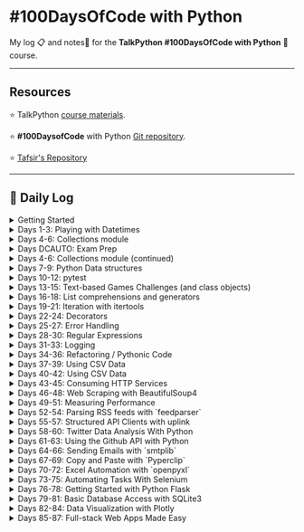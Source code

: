 # #100DaysOfCode with Python

My log :clipboard: and notes​ :notebook: for the **TalkPython #100DaysOfCode with Python** :snake: course.

---

## Resources

:star: TalkPython [course materials](https://github.com/timothyhull/100daysofcode/blob/main/https://training.talkpython.fm/courses/details/100-days-of-code-in-python).

:star: **#100DaysofCode** with Python [Git repository](https://github.com/timothyhull/100daysofcode/blob/main/https://github.com/talkpython/100daysofcode-with-python-course).

:star: [Tafsir's Repository](https://github.com/timothyhull/100daysofcode/blob/main/https://github.com/ttafsir/100-days-of-code)

---

## :calendar: Daily Log

<details><summary>Getting Started</summary>

- Course Start: [4/16/21](https://github.com/timothyhull/100daysofcode/blob/main/days/_course_start)
- Day 0: [4/17/21](https://github.com/timothyhull/100daysofcode/blob/main/days/_0)

</details>

<details><summary>Days 1-3: Playing with Datetimes</summary>

- Day 1: [4/18/21](https://github.com/timothyhull/100daysofcode/blob/main/days/_1)
- Day 2: [4/19/21](https://github.com/timothyhull/100daysofcode/blob/main/days/_2)
- Day 2a: [4/20/21](https://github.com/timothyhull/100daysofcode/blob/main/days/_2)
- Day 3: [4/21/21](https://github.com/timothyhull/100daysofcode/blob/main/days/_3)
- Day 3a: [4/22/21](https://github.com/timothyhull/100daysofcode/blob/main/days/_3)
- Day 3b: [4/23/21](https://github.com/timothyhull/100daysofcode/blob/main/days/_3)

</details>

<details><summary>Days 4-6: Collections module</summary>

- Day 4: [4/24/21](https://github.com/timothyhull/100daysofcode/blob/main/days/_4)
- Day 4a: [4/25/21](https://github.com/timothyhull/100daysofcode/blob/main/days/_4)
- Day 4b: [4/26/21](https://github.com/timothyhull/100daysofcode/blob/main/days/_4)
- Day 5: [4/27/21](https://github.com/timothyhull/100daysofcode/blob/main/days/_5#notebook-42721)
- Day 5a: [4/28/21](https://github.com/timothyhull/100daysofcode/blob/main/days/_5#tasks)
- Day 5b: [4/29/21](https://github.com/timothyhull/100daysofcode/blob/main/days/_5#tasks)
- Day 5c: [4/30/21](https://github.com/timothyhull/100daysofcode/blob/main/days/_5#rage-43021)
- Day 5d: [5/1/21](https://github.com/timothyhull/100daysofcode/blob/main/days/_5#notebook-5121)

</details>

<details><summary>Days DCAUTO: Exam Prep</summary>

:bangbang: ​Taking a two-week break from **100DaysOfCode** exercises to study for the Cisco **DCAUTO** exam :mortar_board:.  Each day of study that includes writing Python will continue the days of code streak.

- Day 1: [5/2/21](https://github.com/timothyhull/100daysofcode/blob/main/days/_dcauto#notebook-5221)
- Day 2: [5/3/21](https://github.com/timothyhull/100daysofcode/blob/main/days/_dcauto#notebook-5321)
- Day 3: [5/4/21](https://github.com/timothyhull/100daysofcode/blob/main/days/_dcauto#notebook-5421)
- Day 4: [5/5/21](https://github.com/timothyhull/100daysofcode/blob/main/days/_dcauto#notebook-5521)
- Day 5: [5/6/21](https://github.com/timothyhull/100daysofcode/blob/main/days/_dcauto#notebook-5621)
- Day 6: [5/7/21](https://github.com/timothyhull/100daysofcode/blob/main/days/_dcauto#notebook-5721)
- Day 7: [5/8/21](https://github.com/timothyhull/100daysofcode/blob/main/days/_dcauto#notebook-5821)
- Day 8: [5/9/21](https://github.com/timothyhull/100daysofcode/blob/main/days/_dcauto#notebook-5921)
- Day 9: [5/10/21](https://github.com/timothyhull/100daysofcode/blob/main/days/_dcauto#notebook-51021)
- Day 10: [5/11/21](https://github.com/timothyhull/100daysofcode/blob/main/days/_dcauto#notebook-51121)
- Day 11: [5/12/21](https://github.com/timothyhull/100daysofcode/blob/main/days/_dcauto#notebook-51221)
- Day 12: [5/13/21](https://github.com/timothyhull/100daysofcode/blob/main/days/_dcauto#notebook-51321)

</details>

<details><summary>Days 4-6: Collections module (continued)</summary>

- Day 6: [5/14/21](https://github.com/timothyhull/100daysofcode/blob/main/days/_6#notebook-51421)
- Day 6a: [5/15/21](https://github.com/timothyhull/100daysofcode/blob/main/days/_6#notebook-51521)
- Day 6b: [5/16/21](https://github.com/timothyhull/100daysofcode/blob/main/days/_6#notebook-51621)
- Day 6c: [5/17/21](https://github.com/timothyhull/100daysofcode/blob/main/days/_6#notebook-51721)
- Day 6d: [5/18/21](https://github.com/timothyhull/100daysofcode/blob/main/days/_6#notebook-51821)
- Day 6e: [5/19/21](https://github.com/timothyhull/100daysofcode/blob/main/days/_6#notebook-51921)
- Day 6f: [5/20/21](https://github.com/timothyhull/100daysofcode/blob/main/days/_6#notebook-52021)

</details>

<details><summary>Days 7-9: Python Data structures</summary>

- Day 7: [5/21/21](https://github.com/timothyhull/100daysofcode/blob/main/days/_7#notebook-52121)
- Day 7a: [5/22/21](https://github.com/timothyhull/100daysofcode/blob/main/days/_7#notebook-52221)
- Day 8: [5/23/21](https://github.com/timothyhull/100daysofcode/blob/main/days/_8)
- Day 9: [5/24/21](https://github.com/timothyhull/100daysofcode/blob/main/days/_9)

</details>

<details><summary>Days 10-12: pytest</summary>

- Day 10: [5/25/21](https://github.com/timothyhull/100daysofcode/blob/main/days/_10)
- Day 10a: [5/26/21](https://github.com/timothyhull/100daysofcode/blob/main/days/_10#notebook-52621)
- Day 10b: [5/27/21](https://github.com/timothyhull/100daysofcode/blob/main/days/_10#notebook-52721)
- Day 10c: [5/28/21](https://github.com/timothyhull/100daysofcode/blob/main/days/_10#notebook-52821)
- Day 10d: [5/29/21](https://github.com/timothyhull/100daysofcode/blob/main/days/_10#notebook-52921)
- Day 10e: [5/30/21](https://github.com/timothyhull/100daysofcode/blob/main/days/_10#notebook-53021)
- Day 10f: [5/31/21](https://github.com/timothyhull/100daysofcode/blob/main/days/_10#notebook-53121)
- Day 11: [6/1/21](https://github.com/timothyhull/100daysofcode/blob/main/days/_11)
- Day 11a: [6/2/21](https://github.com/timothyhull/100daysofcode/blob/main/days/_11#notebook-6221)
- Day 11b: [6/3/21](https://github.com/timothyhull/100daysofcode/blob/main/days/_11#notebook-6321)
- Day 11c: [6/4/21](https://github.com/timothyhull/100daysofcode/blob/main/days/_11#notebook-6421)
- Day 11d: [6/5/21](https://github.com/timothyhull/100daysofcode/blob/main/days/_11#notebook-6521)
- Day 11e: [6/6/21](https://github.com/timothyhull/100daysofcode/blob/main/days/_11#notebook-6621)
- Day 11f: [6/7/21](https://github.com/timothyhull/100daysofcode/blob/main/days/_11#notebook-6721)
- Day 11g: [6/8/21](https://github.com/timothyhull/100daysofcode/blob/main/days/_11#notebook-6821)
- Day 11h: [6/9/21](https://github.com/timothyhull/100daysofcode/blob/main/days/_11#notebook-6921)
- Day 11i: [6/10/21](https://github.com/timothyhull/100daysofcode/blob/main/days/_11#notebook-61021)
- Day 11j: [6/11/21](https://github.com/timothyhull/100daysofcode/blob/main/days/_11#notebook-61121)
- Day 11k: [6/12/21](https://github.com/timothyhull/100daysofcode/blob/main/days/_11#notebook-61221)
- Day 11l: [6/13/21](https://github.com/timothyhull/100daysofcode/blob/main/days/_11#notebook-61321)
- Day 12: [6/14/21](https://github.com/timothyhull/100daysofcode/blob/main/days/_12)
- Day 12a: [6/15/21](https://github.com/timothyhull/100daysofcode/blob/main/days/_12#notebook-61521)
- Day 12b: [6/16/21](https://github.com/timothyhull/100daysofcode/blob/main/days/_12#notebook-61621)
- Day 12c: [6/17/21](https://github.com/timothyhull/100daysofcode/blob/main/days/_12#notebook-61721)
- Day 12d: [6/18/21](https://github.com/timothyhull/100daysofcode/blob/main/days/_12#notebook-61821)

</details>

<details><summary>Days 13-15: Text-based Games Challenges (and class objects)</summary>

- Day 13: [6/19/21](https://github.com/timothyhull/100daysofcode/blob/main/days/_13)
- Day 13a: [6/20/21](https://github.com/timothyhull/100daysofcode/blob/main/days/_13#notebook-62021)
- Day 13b: [6/21/21](https://github.com/timothyhull/100daysofcode/blob/main/days/_13#notebook-62121)
- Day 13c: [6/22/21](https://github.com/timothyhull/100daysofcode/blob/main/days/_13#notebook-62221)
- Day 14: [6/23/21](https://github.com/timothyhull/100daysofcode/blob/main/days/_14)
- Day 14a: [6/24/21](https://github.com/timothyhull/100daysofcode/blob/main/days/_14#notebook-62421)
- Day 14b: [6/25/21](https://github.com/timothyhull/100daysofcode/blob/main/days/_14#notebook-62521)
- Day 14c: [6/26/21](https://github.com/timothyhull/100daysofcode/blob/main/days/_14#notebook-62621)
- Day 14d: [6/27/21](https://github.com/timothyhull/100daysofcode/blob/main/days/_14#notebook-62721)
- Day 14e: [6/28/21](https://github.com/timothyhull/100daysofcode/blob/main/days/_14#notebook-62821)
- Day 14f: [6/29/21](https://github.com/timothyhull/100daysofcode/blob/main/days/_14#notebook-62921)
- Day 14f: [6/30/21](https://github.com/timothyhull/100daysofcode/blob/main/days/_14#notebook-63021)
- Day 14g: [7/1/21](https://github.com/timothyhull/100daysofcode/blob/main/days/_14#notebook-7121)
- Day 15: [7/2/21](https://github.com/timothyhull/100daysofcode/blob/main/days/_15)
- Day 15a: [7/3/21](https://github.com/timothyhull/100daysofcode/blob/main/days/_15#notebook-7321)
- Day 15b: [7/4/21](https://github.com/timothyhull/100daysofcode/blob/main/days/_15#notebook-7421)
- Day 15c: [7/5/21](https://github.com/timothyhull/100daysofcode/blob/main/days/_15#notebook-7521)
- Day 15d: [7/6/21](https://github.com/timothyhull/100daysofcode/blob/main/days/_15#notebook-7621)
- Day 15e: [7/7/21](https://github.com/timothyhull/100daysofcode/blob/main/days/_15#notebook-7721)
- Day 15f: [7/8/21](https://github.com/timothyhull/100daysofcode/blob/main/days/_15#notebook-7821)
- Day 15g: [7/9/21](https://github.com/timothyhull/100daysofcode/blob/main/days/_15#notebook-7921)
- Day 15h: [7/10/21](https://github.com/timothyhull/100daysofcode/blob/main/days/_15#notebook-71021)
- Day 15i: [7/11/21](https://github.com/timothyhull/100daysofcode/blob/main/days/_15#notebook-71121)
- Day 15j: [7/12/21](https://github.com/timothyhull/100daysofcode/blob/main/days/_15#notebook-71221)
- Day 15k: [7/13/21](https://github.com/timothyhull/100daysofcode/blob/main/days/_15#notebook-71321)
- Day 15l: [7/14/21](https://github.com/timothyhull/100daysofcode/blob/main/days/_15#notebook-71421)
- Day 15m: [7/15/21](https://github.com/timothyhull/100daysofcode/blob/main/days/_15#notebook-71521)
- Day 15n: [7/16/21](https://github.com/timothyhull/100daysofcode/blob/main/days/_15#notebook-71621)
- Day 15o: [7/17/21](https://github.com/timothyhull/100daysofcode/blob/main/days/_15#notebook-71721)
- Day 15p: [7/18/21](https://github.com/timothyhull/100daysofcode/blob/main/days/_15#notebook-71821)
- Day 15q: [7/19/21](https://github.com/timothyhull/100daysofcode/blob/main/days/_15#notebook-71921)
- Day 15r: [7/20/21](https://github.com/timothyhull/100daysofcode/blob/main/days/_15#notebook-72021)
- Day 15s: [7/21/21](https://github.com/timothyhull/100daysofcode/blob/main/days/_15#notebook-72121)

</details>

<details><summary>Days 16-18: List comprehensions and generators</summary>

- Day 16: [7/22/21](https://github.com/timothyhull/100daysofcode/blob/main/days/_16)
- Day 16a: [7/23/21](https://github.com/timothyhull/100daysofcode/blob/main/days/_16#notebook-72321)
- Day 16b: [7/24/21](https://github.com/timothyhull/100daysofcode/blob/main/days/_16#notebook-72421)
- Day 16c: [7/25/21](https://github.com/timothyhull/100daysofcode/blob/main/days/_16#notebook-72521)
- Day 16d: [7/26/21](https://github.com/timothyhull/100daysofcode/blob/main/days/_16#notebook-72621)
- Day 17: [7/27/21](https://github.com/timothyhull/100daysofcode/blob/main/days/_17)
- Day 17a: [7/28/21](https://github.com/timothyhull/100daysofcode/blob/main/days/_17#notebook-72821)
- Day 17b: [7/29/21](https://github.com/timothyhull/100daysofcode/blob/main/days/_17#notebook-72921)
- Day 17c: [7/30/21](https://github.com/timothyhull/100daysofcode/blob/main/days/_17#notebook-73021)

```python
# Completed 105 straight days of code, before streak ended on 7/31/21.
from datetime import date
streak_start_date = date(2021, 4, 16)
streak_end_date = date(2021, 7, 30)

streak_length = (streak_end_date - streak_start_date).days
print(f'\n#100DaysofCode coding streak #1 lasted {streak_length} days.\n')
```

- Day 18: [8/1/21](https://github.com/timothyhull/100daysofcode/blob/main/days/_18)
- Day 18a: [8/2/21](https://github.com/timothyhull/100daysofcode/blob/main/days/_18#notebook-8221)

</details>

<details><summary>Days 19-21: Iteration with itertools</summary>

- Day 19: [8/3/21](https://github.com/timothyhull/100daysofcode/blob/main/days/_19)
- Day 19a: [8/4/21](https://github.com/timothyhull/100daysofcode/blob/main/days/_19#notebook-8421)
- Day 19b: [8/5/21](https://github.com/timothyhull/100daysofcode/blob/main/days/_19#notebook-8521)
- Day 19c: [8/6/21](https://github.com/timothyhull/100daysofcode/blob/main/days/_19#notebook-8621)
- Day 20: [8/7/21](https://github.com/timothyhull/100daysofcode/blob/main/days/_20)
- Day 20a: [8/8/21](https://github.com/timothyhull/100daysofcode/blob/main/days/_20#notebook-8821)
- Day 20b: [8/9/21](https://github.com/timothyhull/100daysofcode/blob/main/days/_20#notebook-8921)
- Day 21: [8/10/21](https://github.com/timothyhull/100daysofcode/blob/main/days/_21)
- Day 21a: [8/11/21](https://github.com/timothyhull/100daysofcode/blob/main/days/_21#notebook-81121)
- Day 21b: [8/12/21](https://github.com/timothyhull/100daysofcode/blob/main/days/_21#notebook-81221)

</details>

<details><summary>Days 22-24: Decorators</summary>

- Day 22: [8/13/21](https://github.com/timothyhull/100daysofcode/blob/main/days/_22)
- Day 22a: [8/14/21](https://github.com/timothyhull/100daysofcode/blob/main/days/_22#notebook-81421)
- Day 22b: [8/15/21](https://github.com/timothyhull/100daysofcode/blob/main/days/_22#notebook-81521)
- Day 23: [8/16/21](https://github.com/timothyhull/100daysofcode/blob/main/days/_23)
- Day 23a: [8/17/21](https://github.com/timothyhull/100daysofcode/blob/main/days/_23#notebook-81721)
- Day 23b: [8/18/21](https://github.com/timothyhull/100daysofcode/blob/main/days/_23#notebook-81821)
- Day 24: [8/19/21](https://github.com/timothyhull/100daysofcode/blob/main/days/_24)
- Day 24a: [8/20/21](https://github.com/timothyhull/100daysofcode/blob/main/days/_24#notebook-82021)
- Day 24b: [8/21/21](https://github.com/timothyhull/100daysofcode/blob/main/days/_24#notebook-82121)
- Day 24c: [8/22/21](https://github.com/timothyhull/100daysofcode/blob/main/days/_24#notebook-82221)
- Day 24d: [8/23/21](https://github.com/timothyhull/100daysofcode/blob/main/days/_24#notebook-82321)
- Day 24e: [8/24/21](https://github.com/timothyhull/100daysofcode/blob/main/days/_24#notebook-82421)
- Day 24f: [8/25/21](https://github.com/timothyhull/100daysofcode/blob/main/days/_24#notebook-82521)
- Day 24g: [8/26/21](https://github.com/timothyhull/100daysofcode/blob/main/days/_24#notebook-82621)
- Day 24h: [8/27/21](https://github.com/timothyhull/100daysofcode/blob/main/days/_24#notebook-82721)
- Day 24i: [8/29/21](https://github.com/timothyhull/100daysofcode/blob/main/days/_24#notebook-82921)
- Day 24j: [8/30/21](https://github.com/timothyhull/100daysofcode/blob/main/days/_24#notebook-83021)
- Day 24k: [8/31/21](https://github.com/timothyhull/100daysofcode/blob/main/days/_24#notebook-83121)
- Day 24l: [9/1/21](https://github.com/timothyhull/100daysofcode/blob/main/days/_24#notebook-9121)

</details>

<details><summary>Days 25-27: Error Handling</summary>

- Day 25: [9/2/21](https://github.com/timothyhull/100daysofcode/blob/main/days/_25)
- Day 26: [9/3/21](https://github.com/timothyhull/100daysofcode/blob/main/days/_26)
- Day 27: [9/4/21](https://github.com/timothyhull/100daysofcode/blob/main/days/_27)

</details>

<details><summary>Days 28-30: Regular Expressions</summary>

- Day 28: [9/5/21](https://github.com/timothyhull/100daysofcode/blob/main/days/_28)
- Day 28a: [9/6/21](https://github.com/timothyhull/100daysofcode/blob/main/days/_28#notebook-9621)
- Day 28b: [9/7/21](https://github.com/timothyhull/100daysofcode/blob/main/days/_28#notebook-9721)
- Day 28c: [9/8/21](https://github.com/timothyhull/100daysofcode/blob/main/days/_29#notebook-9821)
- Day 29: [9/9/21](https://github.com/timothyhull/100daysofcode/blob/main/days/_29)
- Day 29a: [9/10/21](https://github.com/timothyhull/100daysofcode/blob/main/days/_29#notebook-91021)
- Day 29b: [9/11/21](https://github.com/timothyhull/100daysofcode/blob/main/days/_29#notebook-91121)
- Day 29c: [9/12/21](https://github.com/timothyhull/100daysofcode/blob/main/days/_29#notebook-91221)
- Day 29d: [9/13/21](https://github.com/timothyhull/100daysofcode/blob/main/days/_29#notebook-91321)
- Day 29e: [9/14/21](https://github.com/timothyhull/100daysofcode/blob/main/days/_29#notebook-91421)
- Day 29f: [9/15/21](https://github.com/timothyhull/100daysofcode/blob/main/days/_29#notebook-91521)
- Day 29g: [9/16/21](https://github.com/timothyhull/100daysofcode/blob/main/days/_29#notebook-91621)
- Day 30: [9/18/21](https://github.com/timothyhull/100daysofcode/blob/main/days/_30)
- Day 30a: [9/19/21](https://github.com/timothyhull/100daysofcode/blob/main/days/_30#notebook-91921)
- Day 30b: [9/20/21](https://github.com/timothyhull/100daysofcode/blob/main/days/_30#notebook-92021)
- Day 30c: [9/21/21](https://github.com/timothyhull/100daysofcode/blob/main/days/_30#notebook-92121)

</details>

<details><summary>Days 31-33: Logging</summary>

- Day 31: [9/22/21](https://github.com/timothyhull/100daysofcode/blob/main/days/_31)
- Day 31a: [9/23/21](https://github.com/timothyhull/100daysofcode/blob/main/days/_31#notebook-92321)
- Day 31b: [9/24/21](https://github.com/timothyhull/100daysofcode/blob/main/days/_31#notebook-92421)
- Day 31c: [9/25/21](https://github.com/timothyhull/100daysofcode/blob/main/days/_31#notebook-92521)
- Day 31d: [9/26/21](https://github.com/timothyhull/100daysofcode/blob/main/days/_31#notebook-92621)
- Day 31e: [9/27/21](https://github.com/timothyhull/100daysofcode/blob/main/days/_31#notebook-92721)
- Day 31f: [9/28/21](https://github.com/timothyhull/100daysofcode/blob/main/days/_31#notebook-92821)
- Day 32: [9/29/21](https://github.com/timothyhull/100daysofcode/blob/main/days/_32)
- Day 33: [9/30/21](https://github.com/timothyhull/100daysofcode/blob/main/days/_33)
- Day 33a: [10/1/21](https://github.com/timothyhull/100daysofcode/blob/main/days/_33#notebook-10121)
- Day 33b: [10/2/21](https://github.com/timothyhull/100daysofcode/blob/main/days/_33#notebook-10221)
- Day 33c: [10/3/21](https://github.com/timothyhull/100daysofcode/blob/main/days/_33#notebook-10321)
- Day 33d: [10/4/21](https://github.com/timothyhull/100daysofcode/blob/main/days/_33#notebook-10421)
- Day 33e: [10/5/21](https://github.com/timothyhull/100daysofcode/blob/main/days/_33#notebook-10521)
- Day 33f: [10/6/21](https://github.com/timothyhull/100daysofcode/blob/main/days/_33#notebook-10621)
- Day 33g: [10/7/21](https://github.com/timothyhull/100daysofcode/blob/main/days/_33#notebook-10721)
- Day 33h: [10/8/21](https://github.com/timothyhull/100daysofcode/blob/main/days/_33#notebook-10821)
- Day 33i: [10/9/21](https://github.com/timothyhull/100daysofcode/blob/main/days/_33#notebook-10921)
- Day 33j: [10/10/21](https://github.com/timothyhull/100daysofcode/blob/main/days/_33#notebook-101021)
- Day 33k: [10/11/21](https://github.com/timothyhull/100daysofcode/blob/main/days/_33#notebook-101121)
- Day 33l: [10/12/21](https://github.com/timothyhull/100daysofcode/blob/main/days/_33#notebook-101221)
- Day 33m: [10/13/21](https://github.com/timothyhull/100daysofcode/blob/main/days/_33#notebook-101321)
- Day 33n: [10/14/21](https://github.com/timothyhull/100daysofcode/blob/main/days/_33#notebook-101421)
- Day 33o: [10/15/21](https://github.com/timothyhull/100daysofcode/blob/main/days/_33#notebook-101521)
- Day 33p: [10/16/21](https://github.com/timothyhull/100daysofcode/blob/main/days/_33#notebook-101621)
- Day 33q: [10/17/21](https://github.com/timothyhull/100daysofcode/blob/main/days/_33#notebook-101721)

</details>

<details><summary>Days 34-36: Refactoring / Pythonic Code</summary>

- Day 34: [10/19/21](https://github.com/timothyhull/100daysofcode/blob/main/days/_34)
- Day 34a: [10/20/21](https://github.com/timothyhull/100daysofcode/blob/main/days/_34#notebook-102021)
- Day 34b: [10/21/21](https://github.com/timothyhull/100daysofcode/blob/main/days/_34#notebook-102121)
- Day 34c: [10/22/21](https://github.com/timothyhull/100daysofcode/blob/main/days/_34#notebook-102221)
- Day 34d: [10/23/21](https://github.com/timothyhull/100daysofcode/blob/main/days/_34#notebook-102321)
- Days 35+36: [10/24/21](https://github.com/timothyhull/100daysofcode/blob/main/days/_35_36)
- Days 35+36a: [10/25/21](https://github.com/timothyhull/100daysofcode/blob/main/days/days/_35_36#notebook-102521)
- Days 35+36b: [10/26/21](https://github.com/timothyhull/100daysofcode/blob/main/days/days/_35_36#notebook-102621)
- Days 35+36c: [10/27/21](https://github.com/timothyhull/100daysofcode/blob/main/days/days/_35_36#notebook-102721)
- Days 35+36d: [10/28/21](https://github.com/timothyhull/100daysofcode/blob/main/days/days/_35_36#notebook-102821)

</details>

<details><summary>Days 37-39: Using CSV Data</summary>

- Day 37: [10/29/21](https://github.com/timothyhull/100daysofcode/blob/main/days/_37)
- Day 37a: [10/30/21](https://github.com/timothyhull/100daysofcode/blob/main/days/_37#notebook-103021)
- Day 37b: [10/31/21](https://github.com/timothyhull/100daysofcode/blob/main/days/_37#notebook-103121)
- Day 37c: [11/1/21](https://github.com/timothyhull/100daysofcode/blob/main/days/_37#notebook-110121)
- Days 38+39: [11/2/21](https://github.com/timothyhull/100daysofcode/blob/main/days/_38_39)
- Days 38+39a: [11/3/21](https://github.com/timothyhull/100daysofcode/blob/main/days/_38_39#notebook-11321)

</details>

<details><summary>Days 40-42: Using CSV Data</summary>

- Days 40+41: [11/4/21](https://github.com/timothyhull/100daysofcode/blob/main/days/_40_41)
- Day 42: [11/5/21](https://github.com/timothyhull/100daysofcode/blob/main/days/_42)
- Day 42a: [11/6/21](https://github.com/timothyhull/100daysofcode/blob/main/days/_42#notebook-11621)
- Day 42b: [11/7/21](https://github.com/timothyhull/100daysofcode/blob/main/days/_42#notebook-11721)
- Day 42c: [11/8/21](https://github.com/timothyhull/100daysofcode/blob/main/days/_42#notebook-11821)
- Day 42d: [11/9/21](https://github.com/timothyhull/100daysofcode/blob/main/days/_42#notebook-11921)

</details>

<details><summary>Days 43-45: Consuming HTTP Services</summary>

- Day 43: [11/10/21](https://github.com/timothyhull/100daysofcode/blob/main/days/_43)
- Day 43a: [11/11/21](https://github.com/timothyhull/100daysofcode/blob/main/days/_43#notebook-111121)
- Day 43b: [11/12/21](https://github.com/timothyhull/100daysofcode/blob/main/days/_43#notebook-111221)
- Days 44+45: [11/13/21](https://github.com/timothyhull/100daysofcode/blob/main/days/_44_45)
- Days 44+45a: [11/14/21](https://github.com/timothyhull/100daysofcode/blob/main/days/_44_45)

</details>

<details><summary>Days 46-48: Web Scraping with BeautifulSoup4</summary>

- Days 46+47+48: [11/16/21](https://github.com/timothyhull/100daysofcode/blob/main/days/_46_47_48)
- Days 46+47+48a: [11/17/21](https://github.com/timothyhull/100daysofcode/blob/main/days/_46_47_48#notebook-111721)
- Break for family trauma :sob:
- Days 46+47+48b: [11/23/21](https://github.com/timothyhull/100daysofcode/blob/main/days/_46_47_48#notebook-112321)
- Break for family trauma :sob:
- Days 46+47+48c: [11/30/21](https://github.com/timothyhull/100daysofcode/blob/main/days/_46_47_48#notebook-113021)
- Days 46+47+48d: [12/1/21](https://github.com/timothyhull/100daysofcode/blob/main/days/_46_47_48#notebook-12121)
- Days 46+47+48e: [12/1/21](https://github.com/timothyhull/100daysofcode/blob/main/days/_46_47_48)

</details>

<details><summary>Days 49-51: Measuring Performance</summary>

- Day 49: [12/2/21](https://github.com/timothyhull/100daysofcode/blob/main/days/_49)
- Day 49a: [12/3/21](https://github.com/timothyhull/100daysofcode/blob/main/days/_49#notebook-12321)
- Day 49b: [12/4/21](https://github.com/timothyhull/100daysofcode/blob/main/days/_49#notebook-12421)
- Day 49c: [12/5/21](https://github.com/timothyhull/100daysofcode/blob/main/days/_49#notebook-12521)
- Day 49d: [12/6/21](https://github.com/timothyhull/100daysofcode/blob/main/days/_49#notebook-12621)
- Break for family trauma :sob:
- Day 49e: [12/10/21](https://github.com/timothyhull/100daysofcode/blob/main/days/_49#notebook-121021)
- Days 50+51: [12/11/21](https://github.com/timothyhull/100daysofcode/blob/main/days/_50_51)

</details>

<details><summary>Days 52-54: Parsing RSS feeds with `feedparser`</summary>

- Day 52+53+54: [12/12/21](https://github.com/timothyhull/100daysofcode/blob/main/days/_52_53_54)
- Day 52+53+54a: [12/13/21](https://github.com/timothyhull/100daysofcode/blob/main/days/_52_53_54#notebook-121321)
- Day 52+53+54b: [12/14/21](https://github.com/timothyhull/100daysofcode/blob/main/days/_52_53_54#notebook-121421)
- Day 52+53+54c: [12/15/21](https://github.com/timothyhull/100daysofcode/blob/main/days/_52_53_54#notebook-121521)
- Day 52+53+54d: [12/16/21](https://github.com/timothyhull/100daysofcode/blob/main/days/_52_53_54#notebook-121621)
- Day 52+53+54e: [12/17/21](https://github.com/timothyhull/100daysofcode/blob/main/days/_52_53_54#notebook-121721)
- Day 52+53+54f: [12/18/21](https://github.com/timothyhull/100daysofcode/blob/main/days/_52_53_54#notebook-121821)
- Day 52+53+54g: [12/19/21](https://github.com/timothyhull/100daysofcode/blob/main/days/_52_53_54#notebook-121921)
- Day 52+53+54h: [12/20/21](https://github.com/timothyhull/100daysofcode/blob/main/days/_52_53_54#notebook-122021)
- Day 52+53+54i: [12/21/21](https://github.com/timothyhull/100daysofcode/blob/main/days/_52_53_54#notebook-122121)
- Day 52+53+54j: [12/22/21](https://github.com/timothyhull/100daysofcode/blob/main/days/_52_53_54#notebook-122221)
- Day 52+53+54k: [12/23/21](https://github.com/timothyhull/100daysofcode/blob/main/days/_52_53_54#notebook-122321)
- Day 52+53+54l: [12/24/21](https://github.com/timothyhull/100daysofcode/blob/main/days/_52_53_54#notebook-122421)

</details>

<details><summary>Days 55-57: Structured API Clients with uplink</summary>

- Day 55: [12/25/21](https://github.com/timothyhull/100daysofcode/blob/main/days/_55)
- Day 55a: [12/26/21](https://github.com/timothyhull/100daysofcode/blob/main/days/_55#notebook-122621)
- Day 55b: [12/27/21](https://github.com/timothyhull/100daysofcode/blob/main/days/_55#notebook-122721)
- Day 55c: [12/28/21](https://github.com/timothyhull/100daysofcode/blob/main/days/_55#notebook-122821)
- Day 55d: [12/29/21](https://github.com/timothyhull/100daysofcode/blob/main/days/_55#notebook-122921)
- Day 55e: [12/30/21](https://github.com/timothyhull/100daysofcode/blob/main/days/_55#notebook-123021)
- Day 55f: [12/31/21](https://github.com/timothyhull/100daysofcode/blob/main/days/_55#notebook-123121)
- Day 55g: [1/1/22](https://github.com/timothyhull/100daysofcode/blob/main/days/_55#notebook-1122)
- Day 55h: [1/2/22](https://github.com/timothyhull/100daysofcode/blob/main/days/_55#notebook-1222)
- Day 55i: [1/3/22](https://github.com/timothyhull/100daysofcode/blob/main/days/_55#notebook-1322)
- Day 56+57: [1/4/22](https://github.com/timothyhull/100daysofcode/blob/main/days/_56_57)
- Day 56+57a: [1/5/22](https://github.com/timothyhull/100daysofcode/blob/main/days/_56_57#notebook-1522)
- Day 56+57b: [1/6/22](https://github.com/timothyhull/100daysofcode/blob/main/days/_56_57#notebook-1622)
- Day 56+57c: [1/7/22](https://github.com/timothyhull/100daysofcode/blob/main/days/_56_57#notebook-1722)
- Day 56+57d: [1/8/22](https://github.com/timothyhull/100daysofcode/blob/main/days/_56_57#notebook-1822)
- Day 56+57e: [1/9/22](https://github.com/timothyhull/100daysofcode/blob/main/days/_56_57#notebook-1922)

</details>

<details><summary>Days 58-60: Twitter Data Analysis With Python</summary>

- Day 58: [1/10/22](https://github.com/timothyhull/100daysofcode/blob/main/days/_55)
- Day 58a: [1/11/22](https://github.com/timothyhull/100daysofcode/blob/main/days/_55#notebook-11122)
- Day 58b: [1/12/22](https://github.com/timothyhull/100daysofcode/blob/main/days/_55#notebook-11222)
- Day 58c: [1/13/22](https://github.com/timothyhull/100daysofcode/blob/main/days/_55#notebook-11322)
- Day 58d: [1/14/22](https://github.com/timothyhull/100daysofcode/blob/main/days/_55#notebook-11422)
- Day 58e: [1/15/22](https://github.com/timothyhull/100daysofcode/blob/main/days/_55#notebook-11522)
- Day 59+60: [1/16/22](https://github.com/timothyhull/100daysofcode/blob/main/days/_59_60)
- Day 59+60a: [1/17/22](https://github.com/timothyhull/100daysofcode/blob/main/days/_59_60#notebook-11722)
- Day 59+60b: [1/18/22](https://github.com/timothyhull/100daysofcode/blob/main/days/_59_60#notebook-11822)
- Day 59+60c: [1/19/22](https://github.com/timothyhull/100daysofcode/blob/main/days/_59_60#notebook-11922)
- Day 59+60d: [1/20/22](https://github.com/timothyhull/100daysofcode/blob/main/days/_59_60#notebook-12022)
- Day 59+60e: [1/21/22](https://github.com/timothyhull/100daysofcode/blob/main/days/_59_60#notebook-12122)
- Day 59+60f: [1/22/22](https://github.com/timothyhull/100daysofcode/blob/main/days/_59_60#notebook-12222)
- Day 59+60g: [1/23/22](https://github.com/timothyhull/100daysofcode/blob/main/days/_59_60#notebook-12322)
- Day 59+60h: [1/24/22](https://github.com/timothyhull/100daysofcode/blob/main/days/_59_60#notebook-12422)
- Day 59+60i: [1/25/22](https://github.com/timothyhull/100daysofcode/blob/main/days/_59_60#notebook-12522)
- Day 59+60j: [1/26/22](https://github.com/timothyhull/100daysofcode/blob/main/days/_59_60#notebook-12622)
- Day 59+60k: [1/27/22](https://github.com/timothyhull/100daysofcode/blob/main/days/_59_60#notebook-12722)
- Day 59+60l: [1/28/22](https://github.com/timothyhull/100daysofcode/blob/main/days/_59_60#notebook-12822)
- Day 59+60m: [1/29/22](https://github.com/timothyhull/100daysofcode/blob/main/days/_59_60#notebook-12922)
- Day 59+60n: [1/30/22](https://github.com/timothyhull/100daysofcode/blob/main/days/_59_60#notebook-13022)
- Break for rest :sleeping:
- Day 59+60o: [2/1/22](https://github.com/timothyhull/100daysofcode/blob/main/days/_59_60#notebook-2122)
- Day 59+60p: [2/2/22](https://github.com/timothyhull/100daysofcode/blob/main/days/_59_60#notebook-2222)
- Day 59+60q: [2/3/22](https://github.com/timothyhull/100daysofcode/blob/main/days/_59_60#notebook-2322)
- Day 59+60r: [2/4/22](https://github.com/timothyhull/100daysofcode/blob/main/days/_59_60#notebook-2422)
- Day 59+60s: [2/5/22](https://github.com/timothyhull/100daysofcode/blob/main/days/_59_60#notebook-2522)
- Day 59+60t: [2/6/22](https://github.com/timothyhull/100daysofcode/blob/main/days/_59_60#notebook-2622)
- Day 59+60u: [2/7/22](https://github.com/timothyhull/100daysofcode/blob/main/days/_59_60#notebook-2722)
- Day 59+60v: [2/8/22](https://github.com/timothyhull/100daysofcode/blob/main/days/_59_60#notebook-2822)
- Day 59+60w: [2/9/22](https://github.com/timothyhull/100daysofcode/blob/main/days/_59_60#notebook-2922)
- Day 59+60x: [2/10/22](https://github.com/timothyhull/100daysofcode/blob/main/days/_59_60#notebook-21022)
- Day 59+60y: [2/11/22](https://github.com/timothyhull/100daysofcode/blob/main/days/_59_60#notebook-21122)
- Day 59+60z: [2/12/22](https://github.com/timothyhull/100daysofcode/blob/main/days/_59_60#notebook-21222)
- Day 59+60aa: [2/13/22](https://github.com/timothyhull/100daysofcode/blob/main/days/_59_60#notebook-21322)
- Day 59+60ab: [2/14/22](https://github.com/timothyhull/100daysofcode/blob/main/days/_59_60#notebook-21422)
- Day 59+60ac: [2/15/22](https://github.com/timothyhull/100daysofcode/blob/main/days/_59_60#notebook-21522)
- Day 59+60ad: [2/15/22](https://github.com/timothyhull/100daysofcode/blob/main/days/_59_60#notebook-21622)
- Day 59+60ae: [2/17/22](https://github.com/timothyhull/100daysofcode/blob/main/days/_59_60#notebook-21722)
- Day 59+60af: [2/18/22](https://github.com/timothyhull/100daysofcode/blob/main/days/_59_60#notebook-21822)
- Day 59+60ag: [2/119/22](https://github.com/timothyhull/100daysofcode/blob/main/days/_59_60#notebook-21922)
- Day 59+60ah: [2/20/22](https://github.com/timothyhull/100daysofcode/blob/main/days/_59_60#notebook-22022)
- Day 59+60ai: [2/21/22](https://github.com/timothyhull/100daysofcode/blob/main/days/_59_60#notebook-22122)
- Day 59+60aj: [2/22/22](https://github.com/timothyhull/100daysofcode/blob/main/days/_59_60#notebook-22222)
- Day 59+60ak: [2/23/22](https://github.com/timothyhull/100daysofcode/blob/main/days/_59_60#notebook-22322)
- Day 59+60al: [2/24/22](https://github.com/timothyhull/100daysofcode/blob/main/days/_59_60#notebook-22422)
- Day 59+60am: [2/25/22](https://github.com/timothyhull/100daysofcode/blob/main/days/_59_60#notebook-22522)
- Day 59+60an: [2/26/22](https://github.com/timothyhull/100daysofcode/blob/main/days/_59_60#notebook-22622)
- Day 59+60ao: [2/27/22](https://github.com/timothyhull/100daysofcode/blob/main/days/_59_60#notebook-22722)
- Day 59+60ap: [2/28/22](https://github.com/timothyhull/100daysofcode/blob/main/days/_59_60#notebook-22822)
- Day 59+60aq: [3/1/22](https://github.com/timothyhull/100daysofcode/blob/main/days/_59_60#notebook-3122)
- Day 59+60ar: [3/2/22](https://github.com/timothyhull/100daysofcode/blob/main/days/_59_60#notebook-3222)
- Day 59+60as: [3/3/22](https://github.com/timothyhull/100daysofcode/blob/main/days/_59_60#notebook-3322)
- Day 59+60at: [3/4/22](https://github.com/timothyhull/100daysofcode/blob/main/days/_59_60#notebook-3422)
- Day 59+60au: [3/5/22](https://github.com/timothyhull/100daysofcode/blob/main/days/_59_60#notebook-3522)
- Break for rest :sleeping:
- Day 59+60av: [3/7/22](https://github.com/timothyhull/100daysofcode/blob/main/days/_59_60#notebook-3722)
- Day 59+60aw: [3/8/22](https://github.com/timothyhull/100daysofcode/blob/main/days/_59_60#notebook-3822)
- Day 59+60ax: [3/9/22](https://github.com/timothyhull/100daysofcode/blob/main/days/_59_60#notebook-3922)
- Day 59+60ay: [3/10/22](https://github.com/timothyhull/100daysofcode/blob/main/days/_59_60#notebook-31022)
- Day 59+60az: [3/11/22](https://github.com/timothyhull/100daysofcode/blob/main/days/_59_60#notebook-31122)
- Day 59+60aaa: [3/12/22](https://github.com/timothyhull/100daysofcode/blob/main/days/_59_60#notebook-31222)
- Day 59+60aab: [3/13/22](https://github.com/timothyhull/100daysofcode/blob/main/days/_59_60#notebook-31322)
- Day 59+60aac: [3/14/22](https://github.com/timothyhull/100daysofcode/blob/main/days/_59_60#notebook-31422)
- Day 59+60aad: [3/15/22](https://github.com/timothyhull/100daysofcode/blob/main/days/_59_60#notebook-31522)
- Day 59+60aae: [3/16/22](https://github.com/timothyhull/100daysofcode/blob/main/days/_59_60#notebook-31622)
- Day 59+60aaf: [3/17/22](https://github.com/timothyhull/100daysofcode/blob/main/days/_59_60#notebook-31722)

</details>

<details><summary>Days 61-63: Using the Github API with Python</summary>

- Day 61: [3/18/22](https://github.com/timothyhull/100daysofcode/blob/main/days/_61)
- Day 61a: [3/19/22](https://github.com/timothyhull/100daysofcode/blob/main/days/_61#notebook-31922)
- Day 61b: [3/20/22](https://github.com/timothyhull/100daysofcode/blob/main/days/_61#notebook-32022)
- Day 61c: [3/21/22](https://github.com/timothyhull/100daysofcode/blob/main/days/_61#notebook-32122)
- Day 61d: [3/22/22](https://github.com/timothyhull/100daysofcode/blob/main/days/_61#notebook-32222)
- Day 61e: [3/23/22](https://github.com/timothyhull/100daysofcode/blob/main/days/_61#notebook-32322)
- Day 61f: [3/24/22](https://github.com/timothyhull/100daysofcode/blob/main/days/_61#notebook-32422)
- Break for rest :sleeping:
- Day 62: [3/26/22](https://github.com/timothyhull/100daysofcode/blob/main/days/_62)
- Day 62a: [3/27/22](https://github.com/timothyhull/100daysofcode/blob/main/days/_62#notebook-32722)
- Day 62b: [3/28/22](https://github.com/timothyhull/100daysofcode/blob/main/days/_62#notebook-32822)
- Day 62c: [3/29/22](https://github.com/timothyhull/100daysofcode/blob/main/days/_62#notebook-32922)
- Day 62d: [3/30/22](https://github.com/timothyhull/100daysofcode/blob/main/days/_62#notebook-33022)
- Day 62e: [3/31/22](https://github.com/timothyhull/100daysofcode/blob/main/days/_62#notebook-33122)
- Day 62f: [4/1/22](https://github.com/timothyhull/100daysofcode/blob/main/days/_62#notebook-4122)
- Day 62g: [4/2/22](https://github.com/timothyhull/100daysofcode/blob/main/days/_62#notebook-4222)
- Day 62h: [4/3/22](https://github.com/timothyhull/100daysofcode/blob/main/days/_62#notebook-4322)
- Day 62i: [4/4/22](https://github.com/timothyhull/100daysofcode/blob/main/days/_62#notebook-4422)
- Day 62j: [4/5/22](https://github.com/timothyhull/100daysofcode/blob/main/days/_62#notebook-4522)
- Day 62k: [4/6/22](https://github.com/timothyhull/100daysofcode/blob/main/days/_62#notebook-4622)
- Day 62l: [4/7/22](https://github.com/timothyhull/100daysofcode/blob/main/days/_62#notebook-4722)
- Day 62m: [4/8/22](https://github.com/timothyhull/100daysofcode/blob/main/days/_62#notebook-4822)
- Day 62n: [4/9/22](https://github.com/timothyhull/100daysofcode/blob/main/days/_62#notebook-4922)
- Day 62o: [4/10/22](https://github.com/timothyhull/100daysofcode/blob/main/days/_62#notebook-41022)
- Day 62p: [4/11/22](https://github.com/timothyhull/100daysofcode/blob/main/days/_62#notebook-41122)
- Day 62q: [4/12/22](https://github.com/timothyhull/100daysofcode/blob/main/days/_62#notebook-41222)
- Day 62r: [4/13/22](https://github.com/timothyhull/100daysofcode/blob/main/days/_62#notebook-41322)
- Day 62s: [4/14/22](https://github.com/timothyhull/100daysofcode/blob/main/days/_62#notebook-41422)
- Day 62t: [4/15/22](https://github.com/timothyhull/100daysofcode/blob/main/days/_62#notebook-41522)
- Break for work project :face_exhaling:
- Break for work project :face_exhaling:
- Day 62u: [4/18/22](https://github.com/timothyhull/100daysofcode/blob/main/days/_62#notebook-41822)
- Day 62v: [4/19/22](https://github.com/timothyhull/100daysofcode/blob/main/days/_62#notebook-41922)
- Day 62w: [4/20/22](https://github.com/timothyhull/100daysofcode/blob/main/days/_62#notebook-42022)
- Break for work project :face_exhaling:
- Break for work project :face_exhaling:
- Break for work project :face_exhaling:
- Break for work project :face_exhaling:
- Day 62x: [4/25/22](https://github.com/timothyhull/100daysofcode/blob/main/days/_62#notebook-42522)
- Day 62y: [4/26/22](https://github.com/timothyhull/100daysofcode/blob/main/days/_62#notebook-42622)
- Day 62z: [4/27/22](https://github.com/timothyhull/100daysofcode/blob/main/days/_62#notebook-42722)
- Day 62aa: [4/28/22](https://github.com/timothyhull/100daysofcode/blob/main/days/_62#notebook-42822)
- Day 62ab: [4/29/22](https://github.com/timothyhull/100daysofcode/blob/main/days/_62#notebook-42922)
- Day 62ac: [4/30/22](https://github.com/timothyhull/100daysofcode/blob/main/days/_62#notebook-43022)
- Day 62ad: [5/1/22](https://github.com/timothyhull/100daysofcode/blob/main/days/_62#notebook-5122)
- Day 62ae: [5/2/22](https://github.com/timothyhull/100daysofcode/blob/main/days/_62#notebook-5222)
- Day 62af: [5/3/22](https://github.com/timothyhull/100daysofcode/blob/main/days/_62#notebook-5322)
- Day 62ag: [5/4/22](https://github.com/timothyhull/100daysofcode/blob/main/days/_62#notebook-5422)
- Day 62ah: [5/5/22](https://github.com/timothyhull/100daysofcode/blob/main/days/_62#notebook-5522)
- Day 62ai: [5/6/22](https://github.com/timothyhull/100daysofcode/blob/main/days/_62#notebook-5622)
- Day 62aj: [5/7/22](https://github.com/timothyhull/100daysofcode/blob/main/days/_62#notebook-5722)
- Day 63: [5/8/22](https://github.com/timothyhull/100daysofcode/blob/main/days/_63)

</details>

<details><summary>Days 64-66: Sending Emails with `smtplib`</summary>

- Day 64: [5/9/22](https://github.com/timothyhull/100daysofcode/blob/main/days/_64)
- Day 64a: [5/10/22](https://github.com/timothyhull/100daysofcode/blob/main/days/_64#notebook-51022)
- Day 64b: [5/11/22](https://github.com/timothyhull/100daysofcode/blob/main/days/_64#notebook-51122)
- Day 65: [5/12/22](https://github.com/timothyhull/100daysofcode/blob/main/days/_65)
- Day 66: [5/13/22](https://github.com/timothyhull/100daysofcode/blob/main/days/_66)

</details>

<details><summary>Days 67-69: Copy and Paste with `Pyperclip`</summary>

- Day 67+68+69: [5/14/22](https://github.com/timothyhull/100daysofcode/blob/main/days/_67_68_69)
- Day 67+68+69a: [5/15/22](https://github.com/timothyhull/100daysofcode/blob/main/days/_67_68_69#notebook-51522)
- Day 67+68+69b: [5/16/22](https://github.com/timothyhull/100daysofcode/blob/main/days/_67_68_69#notebook-51622)

</details>

<details><summary>Days 70-72: Excel Automation with `openpyxl`</summary>

- Days 70+71: [5/17/22](https://github.com/timothyhull/100daysofcode/blob/main/days_70_71)
- Days 70+71a: [5/18/22](https://github.com/timothyhull/100daysofcode/blob/main/days_70_71#notebook-51822)
- Days 70+71b: [5/19/22](https://github.com/timothyhull/100daysofcode/blob/main/days_70_71#notebook-51922)
- Days 70+71c: [5/20/22](https://github.com/timothyhull/100daysofcode/blob/main/days_70_71#notebook-52022)
- Days 70+71d: [5/21/22](https://github.com/timothyhull/100daysofcode/blob/main/days_70_71#notebook-52122)
- Day 72: [5/22/22](https://github.com/timothyhull/100daysofcode/blob/main/days_72)
- Day 72a: [5/23/22](https://github.com/timothyhull/100daysofcode/blob/main/days_72#notebook-52322)
- Day 72b: [5/24/22](https://github.com/timothyhull/100daysofcode/blob/main/days_72#notebook-52422)
- Day 72c: [5/25/22](https://github.com/timothyhull/100daysofcode/blob/main/days_72#notebook-52522)
- Day 72d: [5/26/22](https://github.com/timothyhull/100daysofcode/blob/main/days_72#notebook-52622)
- Day 72e: [5/27/22](https://github.com/timothyhull/100daysofcode/blob/main/days_72#notebook-52722)
- Day 72f: [5/28/22](https://github.com/timothyhull/100daysofcode/blob/main/days_72#notebook-52822)

</details>

<details><summary>Days 73-75: Automating Tasks With Selenium</summary>

- Day 73: [5/30/22](https://github.com/timothyhull/100daysofcode/blob/main/days_73)
- Break for rest :sleeping:
- Day 73a: [5/31/22](https://github.com/timothyhull/100daysofcode/blob/main/days_73#notebook-53122)
- Day 73b: [6/1/22](https://github.com/timothyhull/100daysofcode/blob/main/days_73#notebook-6122)
- Day 73c: [6/2/22](https://github.com/timothyhull/100daysofcode/blob/main/days_73#notebook-6222)
- Day 73d: [6/3/22](https://github.com/timothyhull/100daysofcode/blob/main/days_73#notebook-6322)
- Days 74+75: [6/4/22](https://github.com/timothyhull/100daysofcode/blob/main/days_74_75)
- Days 74+75a: [6/5/22](https://github.com/timothyhull/100daysofcode/blob/main/days_74_75#notebook-6/5/22)
- Days 74+75b: [6/6/22](https://github.com/timothyhull/100daysofcode/blob/main/days_74_75#notebook-6/6/22)
- Days 74+75c: [6/7/22](https://github.com/timothyhull/100daysofcode/blob/main/days_74_75#notebook-6/7/22)
- Days 74+75d: [6/8/22](https://github.com/timothyhull/100daysofcode/blob/main/days_74_75#notebook-6/8/22)
- Days 74+75e: [6/9/22](https://github.com/timothyhull/100daysofcode/blob/main/days_74_75#notebook-6/9/22)
- Days 74+75f: [6/10/22](https://github.com/timothyhull/100daysofcode/blob/main/days_74_75#notebook-6/10/22)
- Days 74+75g: [6/11/22](https://github.com/timothyhull/100daysofcode/blob/main/days_74_75#notebook-6/11/22)
- Days 74+75h: [6/12/22](https://github.com/timothyhull/100daysofcode/blob/main/days_74_75#notebook-6/12/22)
- Days 74+75i: [6/13/22](https://github.com/timothyhull/100daysofcode/blob/main/days_74_75#notebook-6/12/22)

</details>

<details><summary>Days 76-78: Getting Started with Python Flask</summary>

- Days 76+77: [6/14/22](https://github.com/timothyhull/100daysofcode/blob/main/days_76_77)
- Days 76+77a: [6/15/22](https://github.com/timothyhull/100daysofcode/blob/main/days_76_77#notebook-61522)
- Days 76+77b: [6/16/22](https://github.com/timothyhull/100daysofcode/blob/main/days_76_77#notebook-61622)
- Days 76+77c: [6/17/22](https://github.com/timothyhull/100daysofcode/blob/main/days_76_77#notebook-61722)
- Break for rest :sleeping:
- Day 78: [6/19/22](https://github.com/timothyhull/100daysofcode/blob/main/days_78)
- Day 78a: [6/20/22](https://github.com/timothyhull/100daysofcode/blob/main/days_79#notebook-62022)

</details>

<details><summary>Days 79-81: Basic Database Access with SQLite3</summary>

- Days 79+80: [6/21/22](https://github.com/timothyhull/100daysofcode/blob/main/days_79_80)
- Days 79+80a: [6/22/22](https://github.com/timothyhull/100daysofcode/blob/main/days_79_80#notebook-62222)
- Days 79+80b: [6/23/22](https://github.com/timothyhull/100daysofcode/blob/main/days_79_80#notebook-62322)
- Days 79+80c: [6/24/22](https://github.com/timothyhull/100daysofcode/blob/main/days_79_80#notebook-62422)
- Days 79+80d: [6/25/22](https://github.com/timothyhull/100daysofcode/blob/main/days_79_80#notebook-62522)
- Days 79+80e: [6/26/22](https://github.com/timothyhull/100daysofcode/blob/main/days_79_80#notebook-62622)
- Days 79+80f: [6/27/22](https://github.com/timothyhull/100daysofcode/blob/main/days_79_80#notebook-62722)
- Day 81: [6/27/22](https://github.com/timothyhull/100daysofcode/blob/main/days/_81)
- Day 81a: [6/28/22](https://github.com/timothyhull/100daysofcode/blob/main/days/_81#notebook-62822)
- Day 81b: [6/29/22](https://github.com/timothyhull/100daysofcode/blob/main/days/_81#notebook-62922)
- Day 81c: [6/30/22](https://github.com/timothyhull/100daysofcode/blob/main/days/_81#notebook-63022)
- Day 81d: [7/1/22](https://github.com/timothyhull/100daysofcode/blob/main/days/_81#notebook-7122)
- Day 81e: [7/2/22](https://github.com/timothyhull/100daysofcode/blob/main/days/_81#notebook-7222)
- Day 81f: [7/3/22](https://github.com/timothyhull/100daysofcode/blob/main/days/_81#notebook-7322)
- Day 81g: [7/4/22](https://github.com/timothyhull/100daysofcode/blob/main/days/_81#notebook-7422)
- Day 81h: [7/5/22](https://github.com/timothyhull/100daysofcode/blob/main/days/_81#notebook-7522)

</details>

<details><summary>Days 82-84: Data Visualization with Plotly</summary>

- Day 82: [7/6/22](https://github.com/timothyhull/100daysofcode/blob/main/days/_82)
- Day 82a: [7/7/22](https://github.com/timothyhull/100daysofcode/blob/main/days/_82#notebook-7722)
- Day 82b: [7/8/22](https://github.com/timothyhull/100daysofcode/blob/main/days/_82#notebook-7822)
- Day 82c: [7/9/22](https://github.com/timothyhull/100daysofcode/blob/main/days/_82#notebook-7922)
- Day 82d: [7/10/22](https://github.com/timothyhull/100daysofcode/blob/main/days/_82#notebook-71022)
- Days 83+84: [7/10/22](https://github.com/timothyhull/100daysofcode/blob/main/days/_83_84)
- Days 83+84a: [7/11/22](https://github.com/timothyhull/100daysofcode/blob/main/days/_83_84#notebook-71122)
- Days 83+84b: [7/12/22](https://github.com/timothyhull/100daysofcode/blob/main/days/_83_84#notebook-71222)
- Days 83+84c: [7/13/22](https://github.com/timothyhull/100daysofcode/blob/main/days/_83_84#notebook-71322)
- Days 83+84d: [7/14/22](https://github.com/timothyhull/100daysofcode/blob/main/days/_83_84#notebook-71422)
- Days 83+84e: [7/15/22](https://github.com/timothyhull/100daysofcode/blob/main/days/_83_84#notebook-71522)
- Days 83+84f: [7/16/22](https://github.com/timothyhull/100daysofcode/blob/main/days/_83_84#notebook-71622)
- Days 83+84g: [7/17/22](https://github.com/timothyhull/100daysofcode/blob/main/days/_83_84#notebook-71722)
- Days 83+84h: [7/18/22](https://github.com/timothyhull/100daysofcode/blob/main/days/_83_84#notebook-71822)
- Days 83+84i: [7/19/22](https://github.com/timothyhull/100daysofcode/blob/main/days/_83_84#notebook-71922)
- Days 83+84j: [7/20/22](https://github.com/timothyhull/100daysofcode/blob/main/days/_83_84#notebook-72022)
- Days 83+84k: [7/21/22](https://github.com/timothyhull/100daysofcode/blob/main/days/_83_84#notebook-72122)
- Days 83+84l: [7/22/22](https://github.com/timothyhull/100daysofcode/blob/main/days/_83_84#notebook-72222)
- Days 83+84m: [7/23/22](https://github.com/timothyhull/100daysofcode/blob/main/days/_83_84#notebook-72322)
- Days 83+84n: [7/24/22](https://github.com/timothyhull/100daysofcode/blob/main/days/_83_84#notebook-72422)
- Days 83+84o: [7/25/22](https://github.com/timothyhull/100daysofcode/blob/main/days/_83_84#notebook-72522)
- Days 83+84p: [7/26/22](https://github.com/timothyhull/100daysofcode/blob/main/days/_83_84#notebook-72622)
- Break for rest :sleeping:
- Days 83+84q: [7/27/22](https://github.com/timothyhull/100daysofcode/blob/main/days/_83_84#notebook-72822)
- Days 83+84r: [7/29/22](https://github.com/timothyhull/100daysofcode/blob/main/days/_83_84#notebook-72922)
- Days 83+84s: [7/30/22](https://github.com/timothyhull/100daysofcode/blob/main/days/_83_84#notebook-73022)
- Days 83+84t: [7/31/22](https://github.com/timothyhull/100daysofcode/blob/main/days/_83_84#notebook-73122)
- Days 83+84u: [8/1/22](https://github.com/timothyhull/100daysofcode/blob/main/days/_83_84#notebook-8122)
- Days 83+84v: [8/2/22](https://github.com/timothyhull/100daysofcode/blob/main/days/_83_84#notebook-8222)
- Days 83+84w: [8/3/22](https://github.com/timothyhull/100daysofcode/blob/main/days/_83_84#notebook-8322)
- Days 83+84x: [8/4/22](https://github.com/timothyhull/100daysofcode/blob/main/days/_83_84#notebook-8422)
- Days 83+84y: [8/5/22](https://github.com/timothyhull/100daysofcode/blob/main/days/_83_84#notebook-8522)
- Days 83+84z: [8/6/22](https://github.com/timothyhull/100daysofcode/blob/main/days/_83_84#notebook-8622)
- Days 83+84aa: [8/7/22](https://github.com/timothyhull/100daysofcode/blob/main/days/_83_84#notebook-8722)
- Days 83+84ab: [8/8/22](https://github.com/timothyhull/100daysofcode/blob/main/days/_83_84#notebook-8822)
- Days 83+84ac: [8/9/22](https://github.com/timothyhull/100daysofcode/blob/main/days/_83_84#notebook-8922)
- Days 83+84ad: [8/10/22](https://github.com/timothyhull/100daysofcode/blob/main/days/_83_84#notebook-81022)
- Days 83+84ae: [8/11/22](https://github.com/timothyhull/100daysofcode/blob/main/days/_83_84#notebook-81122)
- Days 83+84af: [8/12/22](https://github.com/timothyhull/100daysofcode/blob/main/days/_83_84#notebook-81222)
- Days 83+84ag: [8/13/22](https://github.com/timothyhull/100daysofcode/blob/main/days/_83_84#notebook-81322)
- Days 83+84ah: [8/14/22](https://github.com/timothyhull/100daysofcode/blob/main/days/_83_84#notebook-81422)
- Days 83+84ai: [8/15/22](https://github.com/timothyhull/100daysofcode/blob/main/days/_83_84#notebook-81522)
- Days 83+84aj: [8/16/22](https://github.com/timothyhull/100daysofcode/blob/main/days/_83_84#notebook-81622)
- Days 83+84ak: [8/17/22](https://github.com/timothyhull/100daysofcode/blob/main/days/_83_84#notebook-81722)
- Days 83+84al: [8/18/22](https://github.com/timothyhull/100daysofcode/blob/main/days/_83_84#notebook-81822)
- Days 83+84am: [8/19/22](https://github.com/timothyhull/100daysofcode/blob/main/days/_83_84#notebook-81922)
- Days 83+84an: [8/20/22](https://github.com/timothyhull/100daysofcode/blob/main/days/_83_84#notebook-82022)
- Days 83+84ao: [8/21/22](https://github.com/timothyhull/100daysofcode/blob/main/days/_83_84#notebook-82122)
- Days 83+84ap: [8/22/22](https://github.com/timothyhull/100daysofcode/blob/main/days/_83_84#notebook-82222)
- Days 83+84aq: [8/23/22](https://github.com/timothyhull/100daysofcode/blob/main/days/_83_84#notebook-82322)
- Days 83+84ar: [8/24/22](https://github.com/timothyhull/100daysofcode/blob/main/days/_83_84#notebook-82422)
- Days 83+84as: [8/25/22](https://github.com/timothyhull/100daysofcode/blob/main/days/_83_84#notebook-82522)
- Days 83+84at: [8/26/22](https://github.com/timothyhull/100daysofcode/blob/main/days/_83_84#notebook-82622)
- Days 83+84au: [8/27/22](https://github.com/timothyhull/100daysofcode/blob/main/days/_83_84#notebook-82722)
- Days 83+84av: [8/28/22](https://github.com/timothyhull/100daysofcode/blob/main/days/_83_84#notebook-82822)
- Break for work project :face_exhaling:
- Days 83+84aw: [8/30/22](https://github.com/timothyhull/100daysofcode/blob/main/days/_83_84#notebook-83022)
- Days 83+84ax: [8/31/22](https://github.com/timothyhull/100daysofcode/blob/main/days/_83_84#notebook-83122)
- Days 83+84ay: [9/1/22](https://github.com/timothyhull/100daysofcode/blob/main/days/_83_84#notebook-9122)
- Days 83+84az: [9/2/22](https://github.com/timothyhull/100daysofcode/blob/main/days/_83_84#notebook-9222)
- Days 83+84ba: [9/3/22](https://github.com/timothyhull/100daysofcode/blob/main/days/_83_84#notebook-9322)
- Days 83+84bb: [9/4/22](https://github.com/timothyhull/100daysofcode/blob/main/days/_83_84#notebook-9422)
- Days 83+84bc: [9/5/22](https://github.com/timothyhull/100daysofcode/blob/main/days/_83_84#notebook-9522)
- Break for work project :face_exhaling:
- Days 83+84bd: [9/7/22](https://github.com/timothyhull/100daysofcode/blob/main/days/_83_84#notebook-9722)
- Days 83+84be: [9/8/22](https://github.com/timothyhull/100daysofcode/blob/main/days/_83_84#notebook-9822)
- Days 83+84bf: [9/9/22](https://github.com/timothyhull/100daysofcode/blob/main/days/_83_84#notebook-9922)
- Days 83+84bg: [9/10/22](https://github.com/timothyhull/100daysofcode/blob/main/days/_83_84#notebook-91022)
- Days 83+84bg: [9/11/22](https://github.com/timothyhull/100daysofcode/blob/main/days/_83_84#notebook-91122)
- Days 83+84bh: [9/12/22](https://github.com/timothyhull/100daysofcode/blob/main/days/_83_84#notebook-91222)
- Days 83+84bi: [9/13/22](https://github.com/timothyhull/100daysofcode/blob/main/days/_83_84#notebook-91322)
- Days 83+84bj: [9/14/22](https://github.com/timothyhull/100daysofcode/blob/main/days/_83_84#notebook-91422)
- Break for rest :sleeping:
- Days 83+84bk: [9/16/22](https://github.com/timothyhull/100daysofcode/blob/main/days/_83_84#notebook-91622)
- Days 83+84bl: [9/17/22](https://github.com/timothyhull/100daysofcode/blob/main/days/_83_84#notebook-91722)
- Days 83+84bm: [9/18/22](https://github.com/timothyhull/100daysofcode/blob/main/days/_83_84#notebook-91822)
- Days 83+84bn: [9/19/22](https://github.com/timothyhull/100daysofcode/blob/main/days/_83_84#notebook-91922)
- Days 83+84bo: [9/20/22](https://github.com/timothyhull/100daysofcode/blob/main/days/_83_84#notebook-92022)
- Break for rest :sleeping:
- Days 83+84bp: [9/22/22](https://github.com/timothyhull/100daysofcode/blob/main/days/_83_84#notebook-92222)
- Break for rest :sleeping:
- Break for rest :sleeping:
- Break for rest :sleeping:
- Days 83+84bq: [9/26/22](https://github.com/timothyhull/100daysofcode/blob/main/days/_83_84#notebook-92622)
- Break for work project :face_exhaling:
- Break for work project :face_exhaling:
- Break for rest :sleeping:
- Break for rest :sleeping:
- Days 83+84br: [10/1/22](https://github.com/timothyhull/100daysofcode/blob/main/days/_83_84#notebook-10122)
- Days 83+84bs: [10/2/22](https://github.com/timothyhull/100daysofcode/blob/main/days/_83_84#notebook-10222)
- Days 83+84bt: [10/3/22](https://github.com/timothyhull/100daysofcode/blob/main/days/_83_84#notebook-10322)
- Days 83+84bw: [10/4/22](https://github.com/timothyhull/100daysofcode/blob/main/days/_83_84#notebook-10422)
- Break for rest :sleeping:
- Days 83+84bx: [10/6/22](https://github.com/timothyhull/100daysofcode/blob/main/days/_83_84#notebook-10622)
- Break for work project :face_exhaling:
- Break for work project :face_exhaling:
- Break for rest :sleeping:
- Days 83+84by: [10/10/22](https://github.com/timothyhull/100daysofcode/blob/main/days/_83_84#notebook-101022)
- Break for rest :sleeping:
- Break for work project :face_exhaling:
- Break for work project :face_exhaling:
- Break for rest :sleeping:
- Break for rest :sleeping:
- Break for work project :face_exhaling:
- Break for work project :face_exhaling:
- Break for rest :sleeping:
- Break for rest :sleeping:
- Days 83+84bz: [10/20/22](https://github.com/timothyhull/100daysofcode/blob/main/days/_83_84#notebook-102022)
- Days 83+84ca: [10/21/22](https://github.com/timothyhull/100daysofcode/blob/main/days/_83_84#notebook-102122)
- Break for rest :sleeping:
- Days 83+84cb: [10/23/22](https://github.com/timothyhull/100daysofcode/blob/main/days/_83_84#notebook-102322)
- Days 83+84cc: [10/24/22](https://github.com/timothyhull/100daysofcode/blob/main/days/_83_84#notebook-102422)
- Days 83+84cd: [10/25/22](https://github.com/timothyhull/100daysofcode/blob/main/days/_83_84#notebook-102522)
- Break for rest :sleeping:
- Days 83+84ce: [10/27/22](https://github.com/timothyhull/100daysofcode/blob/main/days/_83_84#notebook-102722)
- Break for rest :sleeping:
- Break for work project :face_exhaling:
- Break for work project :face_exhaling:
- Break for work project :face_exhaling:
- Break for work project :face_exhaling:
- Break for rest :sleeping:
- Break for rest :sleeping:
- Days 83+84cf: [11/3/22](https://github.com/timothyhull/100daysofcode/blob/main/days/_83_84#notebook-11322)
- Break for rest :sleeping:
- Days 83+84cg: [11/5/22](https://github.com/timothyhull/100daysofcode/blob/main/days/_83_84#notebook-11522)
- Days 83+84ch: [11/6/22](https://github.com/timothyhull/100daysofcode/blob/main/days/_83_84#notebook-11622)
- Days 83+84ci: [11/7/22](https://github.com/timothyhull/100daysofcode/blob/main/days/_83_84#notebook-11722)
- Days 83+84cj: [11/8/22](https://github.com/timothyhull/100daysofcode/blob/main/days/_83_84#notebook-11822)
- Days 83+84ck: [11/9/22](https://github.com/timothyhull/100daysofcode/blob/main/days/_83_84#notebook-11922)
- Days 83+84cl: [11/10/22](https://github.com/timothyhull/100daysofcode/blob/main/days/_83_84#notebook-111022)
- Days 83+84cm: [11/11/22](https://github.com/timothyhull/100daysofcode/blob/main/days/_83_84#notebook-111122)
- Days 83+84cn: [11/12/22](https://github.com/timothyhull/100daysofcode/blob/main/days/_83_84#notebook-111222)
- Days 83+84co: [11/13/22](https://github.com/timothyhull/100daysofcode/blob/main/days/_83_84#notebook-111322)
- Days 83+84cp: [11/14/22](https://github.com/timothyhull/100daysofcode/blob/main/days/_83_84#notebook-111422)
- Days 83+84cq: [11/15/22](https://github.com/timothyhull/100daysofcode/blob/main/days/_83_84#notebook-111522)
- Days 83+84cr: [11/16/22](https://github.com/timothyhull/100daysofcode/blob/main/days/_83_84#notebook-111622)
- Days 83+84cs: [11/17/22](https://github.com/timothyhull/100daysofcode/blob/main/days/_83_84#notebook-111722)
- Days 83+84ct: [11/18/22](https://github.com/timothyhull/100daysofcode/blob/main/days/_83_84#notebook-111822)
- Days 83+84cu: [11/19/22](https://github.com/timothyhull/100daysofcode/blob/main/days/_83_84#notebook-111922)
- Days 83+84cv: [11/20/22](https://github.com/timothyhull/100daysofcode/blob/main/days/_83_84#notebook-112022)
- Break for rest :sleeping:
- Break for rest :sleeping:
- Break for rest :sleeping:
- Days 83+84cw: [11/28/22](https://github.com/timothyhull/100daysofcode/blob/main/days/_83_84#notebook-112822)
- Days 83+84cx: [11/29/22](https://github.com/timothyhull/100daysofcode/blob/main/days/_83_84#notebook-112922)
- Days 83+84cy: [11/30/22](https://github.com/timothyhull/100daysofcode/blob/main/days/_83_84#notebook-113022)
- Days 83+84cz: [12/1/22](https://github.com/timothyhull/100daysofcode/blob/main/days/_83_84#notebook-12122)
- Days 83+84da: [12/2/22](https://github.com/timothyhull/100daysofcode/blob/main/days/_83_84#notebook-12222)
- Break for work project :face_exhaling:
- Break for work project :face_exhaling:
- Break for rest :sleeping:
- Break for rest :sleeping:
- Break for rest :sleeping:
- Break for rest :sleeping:
- Days 83+84db: [12/9/22](https://github.com/timothyhull/100daysofcode/blob/main/days/_83_84#notebook-12922)
- Break for rest :sleeping:
- Break for rest :sleeping:
- Days 83+84dc: [12/12/22](https://github.com/timothyhull/100daysofcode/blob/main/days/_83_84#notebook-121222)
- Days 83+84dd: [12/14/22](https://github.com/timothyhull/100daysofcode/blob/main/days/_83_84#notebook-121422)
- Days 83+85de: [12/15/22](https://github.com/timothyhull/100daysofcode/blob/main/days/_83_84#notebook-121522)
- Days 83+85df: [12/16/22](https://github.com/timothyhull/100daysofcode/blob/main/days/_83_84#notebook-121622)
- Days 83+85dg: [12/17/22](https://github.com/timothyhull/100daysofcode/blob/main/days/_83_84#notebook-121722)

</details>

<details><summary>Days 85-87: Full-stack Web Apps Made Easy</summary>

- Day 85: [12/18/22](https://github.com/timothyhull/100daysofcode/blob/main/days/_85)
- Break for rest :sleeping:
- Day 85a: [12/20/22](https://github.com/timothyhull/100daysofcode/blob/main/days/_85#notebook-122022)
- Day 85b: [12/21/22](https://github.com/timothyhull/100daysofcode/blob/main/days/_85#notebook-122122)
- Break for rest :sleeping:
- Day 85c: [12/23/22](https://github.com/timothyhull/100daysofcode/blob/main/days/_85#notebook-122322)
- Day 85d: [12/24/22](https://github.com/timothyhull/100daysofcode/blob/main/days/_85#notebook-122422)
- Day 85e: [12/25/22](https://github.com/timothyhull/100daysofcode/blob/main/days/_85#notebook-122522)
- Day 85f: [12/26/22](https://github.com/timothyhull/100daysofcode/blob/main/days/_85#notebook-122622)
- Day 85g: [12/27/22](https://github.com/timothyhull/100daysofcode/blob/main/days/_85#notebook-122722)
- Break for rest :sleeping:
- Day 85h: [12/28/22](https://github.com/timothyhull/100daysofcode/blob/main/days/_85#notebook-122822)
- Day 85i: [12/29/22](https://github.com/timothyhull/100daysofcode/blob/main/days/_85/README.md/#notebook-122822)

</details>
